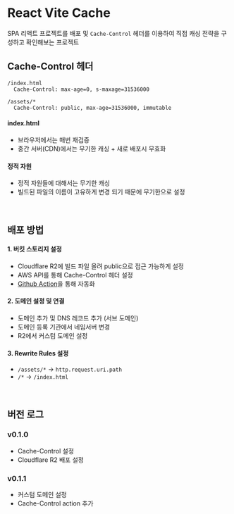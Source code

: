 # React Vite Cache

SPA 리액트 프로젝트를 배포 및 `Cache-Control` 헤더를 이용하여 직접 캐싱 전략을 구성하고 확인해보는 프로젝트

## Cache-Control 헤더

```
/index.html
  Cache-Control: max-age=0, s-maxage=31536000

/assets/*
  Cache-Control: public, max-age=31536000, immutable
```

#### index.html

- 브라우저에서는 매번 재검증
- 중간 서버(CDN)에서는 무기한 캐싱 + 새로 배포시 무효화

#### 정적 자원

- 정적 자원들에 대해서는 무기한 캐싱
- 빌드된 파일의 이름이 고유하게 변경 되기 때문에 무기한으로 설정

<br>

## 배포 방법

#### 1. **버킷 스토리지 설정**

- Cloudflare R2에 빌드 파일 올려 public으로 접근 가능하게 설정
- AWS API를 통해 Cache-Control 헤더 설정
- [Github Action](./.github/workflows/deploy-r2.yml)을 통해 자동화

#### 2. **도메인 설정 및 연결**

- 도메인 추가 및 DNS 레코드 추가 (서브 도메인)
- 도메인 등록 기관에서 네임서버 변경
- R2에서 커스텀 도메인 설정

#### 3. Rewrite Rules 설정

- `/assets/*` → `http.request.uri.path`
- `/*` → `/index.html`

<br>

## 버전 로그

### v0.1.0

- Cache-Control 설정
- Cloudflare R2 배포 설정

### v0.1.1

- 커스텀 도메인 설정
- Cache-Control action 추가
